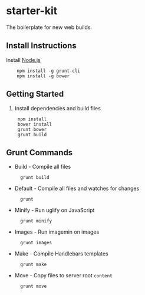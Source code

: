 starter-kit
===========

The boilerplate for new web builds.

Install Instructions
-------------------------

Install [Node.js](http://nodejs.org/download/)

        npm install -g grunt-cli
        npm install -g bower

Getting Started
-------------------------
1. Install dependencies and build files

        npm install
        bower install
        grunt bower
        grunt build

Grunt Commands
-------------------------

* Build - Compile all files

        grunt build

* Default - Compile all files and watches for changes

        grunt

* Minify - Run uglify on JavaScript 

        grunt minify

* Images - Run imagemin on images 

        grunt images

* Make - Compile Handlebars templates

        grunt make

* Move - Copy files to server root `content`

        grunt move